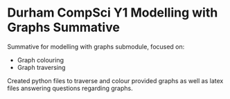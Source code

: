 # Durham CompSci Y1 Modelling with Graphs Summative 

Summative for modelling with graphs submodule, focused on:

- Graph colouring
- Graph traversing 

Created python files to traverse and colour provided graphs as well as latex files answering questions regarding graphs.

